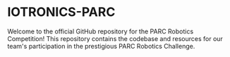# IOTRONICS-PARC
Welcome to the official GitHub repository for the PARC Robotics Competition! This repository contains the codebase and resources for our team's participation in the prestigious PARC Robotics Challenge.
